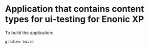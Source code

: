 # Application that contains content types for ui-testing for Enonic XP

To build the application:

```bash
gradlew build
```


